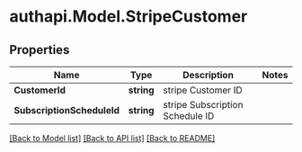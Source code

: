 # authapi.Model.StripeCustomer

## Properties

Name | Type | Description | Notes
------------ | ------------- | ------------- | -------------
**CustomerId** | **string** | stripe Customer ID | 
**SubscriptionScheduleId** | **string** | stripe Subscription Schedule ID | 

[[Back to Model list]](../README.md#documentation-for-models) [[Back to API list]](../README.md#documentation-for-api-endpoints) [[Back to README]](../README.md)


